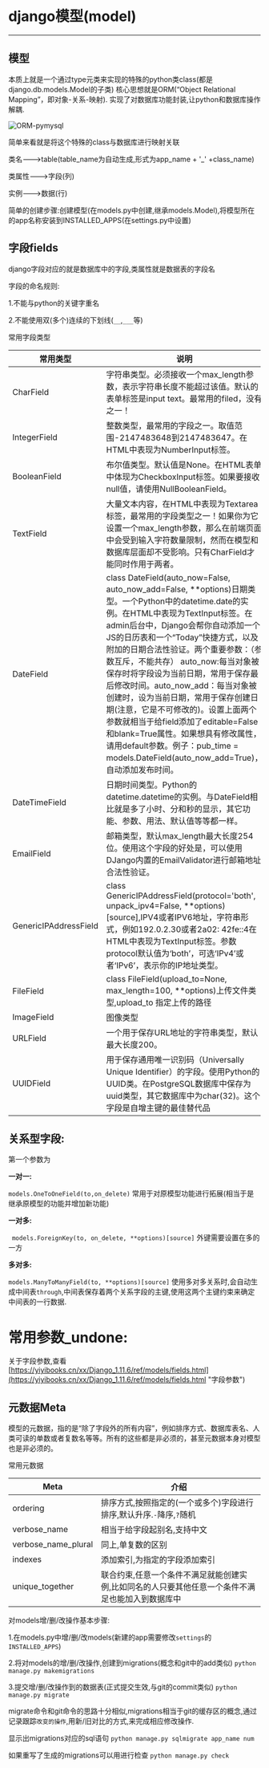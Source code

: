 # django模型(model) #

----------

## 模型 ##

本质上就是一个通过type元类来实现的特殊的python类class(都是django.db.models.Model的子类)
核心思想就是ORM(“Object Relational Mapping”，即对象-关系-映射).
实现了对数据库功能封装,让python和数据库操作解耦.

![ORM-pymysql](https://i.imgur.com/EQ25KZG.png)

简单来看就是将这个特殊的class与数据库进行映射关联

类名--->table(table_name为自动生成,形式为app_name + '_' +class_name)

类属性--->字段(列)

实例--->数据(行)

简单的创建步骤:创建模型(在models.py中创建,继承models.Model),将模型所在的app名称安装到INSTALLED_APPS(在settings.py中设置)


## 字段fields ##
django字段对应的就是数据库中的字段,类属性就是数据表的字段名

字段的命名规则:

1.不能与python的关键字重名

2.不能使用双(多个)连续的下划线(`__`,`___`等)

常用字段类型

|    常用类型  | 说明 |
| ---------- | --- |
| CharField |  字符串类型。必须接收一个max_length参数，表示字符串长度不能超过该值。默认的表单标签是input text。最常用的filed，没有之一！ |
| IntegerField | 整数类型，最常用的字段之一。取值范围-2147483648到2147483647。在HTML中表现为NumberInput标签。 |
| BooleanField | 布尔值类型。默认值是None。在HTML表单中体现为CheckboxInput标签。如果要接收null值，请使用NullBooleanField。 |
| TextField | 	大量文本内容，在HTML中表现为Textarea标签，最常用的字段类型之一！如果你为它设置一个max_length参数，那么在前端页面中会受到输入字符数量限制，然而在模型和数据库层面却不受影响。只有CharField才能同时作用于两者。 |
| DateField       |  class DateField(auto_now=False, auto_now_add=False, **options)日期类型。一个Python中的datetime.date的实例。在HTML中表现为TextInput标签。在admin后台中，Django会帮你自动添加一个JS的日历表和一个“Today”快捷方式，以及附加的日期合法性验证。两个重要参数：（参数互斥，不能共存） auto_now:每当对象被保存时将字段设为当前日期，常用于保存最后修改时间。auto_now_add：每当对象被创建时，设为当前日期，常用于保存创建日期(注意，它是不可修改的)。设置上面两个参数就相当于给field添加了editable=False和blank=True属性。如果想具有修改属性，请用default参数。例子：pub_time = models.DateField(auto_now_add=True)，自动添加发布时间。 |
| DateTimeField | 日期时间类型。Python的datetime.datetime的实例。与DateField相比就是多了小时、分和秒的显示，其它功能、参数、用法、默认值等等都一样。 |
| EmailField | 邮箱类型，默认max_length最大长度254位。使用这个字段的好处是，可以使用DJango内置的EmailValidator进行邮箱地址合法性验证。 |
| GenericIPAddressField | class GenericIPAddressField(protocol='both', unpack_ipv4=False, **options)[source],IPV4或者IPV6地址，字符串形式，例如192.0.2.30或者2a02: 42fe::4在HTML中表现为TextInput标签。参数protocol默认值为‘both’，可选‘IPv4’或者‘IPv6’，表示你的IP地址类型。 |
| FileField | class FileField(upload_to=None, max_length=100, **options)上传文件类型,upload_to 指定上传的路径 |
| ImageField | 图像类型 |
| URLField | 一个用于保存URL地址的字符串类型，默认最大长度200。 |
| UUIDField | 用于保存通用唯一识别码（Universally Unique Identifier）的字段。使用Python的UUID类。在PostgreSQL数据库中保存为uuid类型，其它数据库中为char(32)。这个字段是自增主键的最佳替代品 |

## 关系型字段: ##

第一个参数为

**一对一:**

`models.OneToOneField(to,on_delete)`
常用于对原模型功能进行拓展(相当于是继承原模型的功能并增加新功能)

**一对多:**

` models.ForeignKey(to, on_delete, **options)[source]`
外键需要设置在多的一方


**多对多:**

`models.ManyToManyField(to, **options)[source]`
使用多对多关系时,会自动生成中间表`through`,中间表保存着两个关系字段的主键,使用这两个主键约束来确定中间表的一行数据.


# 常用参数_undone: #

关于字段参数,查看[https://yiyibooks.cn/xx/Django_1.11.6/ref/models/fields.html](https://yiyibooks.cn/xx/Django_1.11.6/ref/models/fields.html "字段参数")


## 元数据Meta ##

模型的元数据，指的是“除了字段外的所有内容”，例如排序方式、数据库表名、人类可读的单数或者复数名等等。所有的这些都是非必须的，甚至元数据本身对模型也是非必须的。

常用元数据

| Meta | 介绍 |
| --- | --- |
| ordering | 排序方式,按照指定的(一个或多个)字段进行排序,默认升序.`-`降序,`?`随机 |
| verbose_name | 相当于给字段起别名,支持中文 |
| verbose_name_plural | 同上,单复数的区别 |
| indexes | 添加索引,为指定的字段添加索引 |
| unique_together | 联合约束,任意一个条件不满足就能创建实例,比如同名的人只要其他任意一个条件不满足也能加入到数据库中 |


对models增/删/改操作基本步骤:


1.在models.py中增/删/改models(新建的app需要修改`settings`的`INSTALLED_APPS`)

2.将对models的增/删/改操作,创建到migrations(概念和git中的add类似)
`python manage.py makemigrations`

3.提交增/删/改操作到的数据表(正式提交生效,与git的commit类似)
`python manage.py migrate`

migrate命令和git命令的思路十分相似,migrations相当于git的缓存区的概念,通过记录跟踪`改变的操作`,用新/旧对比的方式,来完成相应修改操作.

显示出migrations对应的sql语句
`python manage.py sqlmigrate app_name num`

如果重写了生成的migrations可以用进行检查
`python manage.py check`


